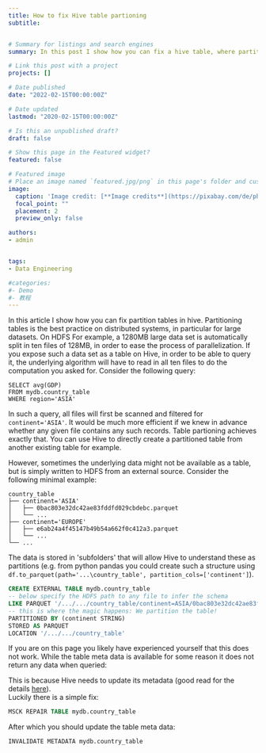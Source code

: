 ```yaml
---
title: How to fix Hive table partioning
subtitle: 


# Summary for listings and search engines
summary: In this post I show how you can fix a hive table, where partitioned data is not picked up correctly. 

# Link this post with a project
projects: []

# Date published
date: "2022-02-15T00:00:00Z"

# Date updated
lastmod: "2020-02-15T00:00:00Z"

# Is this an unpublished draft?
draft: false

# Show this page in the Featured widget?
featured: false

# Featured image
# Place an image named `featured.jpg/png` in this page's folder and customize its options here.
image:
  caption: 'Image credit: [**Image credits**](https://pixabay.com/de/photos/honigbienen-insekten-bienenstock-337695/)'
  focal_point: ""
  placement: 2
  preview_only: false

authors:
- admin


tags:
- Data Engineering

#categories:
#- Demo
#- 教程
---
```





In this article I show how you can fix partition tables in hive.
Partitioning tables is the best practice on distributed systems, in particular for large datasets.
On HDFS For example, a 1280MB large data set is automatically split in ten files of 128MB, in order to ease the process of parallelization.
If you expose such a data set as a table on Hive, in order to be able to query it, the underlying algorithm
will have to read in all ten files to do the computation you asked for. Consider the following query: 

    SELECT avg(GDP)
	FROM mydb.country_table
	WHERE region='ASIA'
	
In such a query, all files will first be scanned and filtered for `continent='ASIA'`. It would be much more efficient
if we knew in advance whether any given file contains any such records. Table partioning achieves exactly that. You can use Hive to directly create a partitioned table from another existing table for example. 

However, sometimes the underlying data might not be available as a table, but is simply written to HDFS from an external source. Consider the following minimal example:
		
	country_table
	├── continent='ASIA'
	│   ├── 0bac803e32dc42ae83fddfd029cbdebc.parquet
	│   └── ...
	├── continent='EUROPE'
	│   ├── e6ab24a4f45147b49b54a662f0c412a3.parquet
	│   └── ...
	└── ...

The data is stored in 'subfolders' that will allow Hive to understand these as partitions (e.g. from python pandas you could create such a structure using `df.to_parquet(path='...\country_table', partition_cols=['continent']`).
```sql
CREATE EXTERNAL TABLE mydb.country_table
-- below specify the HDFS path to any file to infer the schema
LIKE PARQUET '/.../.../country_table/continent=ASIA/0bac803e32dc42ae83fddfd029cbdebc.parquet'
-- this is where the magic happens: We partition the table!
PARTITIONED BY (continent STRING)
STORED AS PARQUET
LOCATION '/.../.../country_table'
```	
If you are on this page you likely have experienced yourself that this does not work. While the table meta data is available for some reason it does not return any data when queried:







This is because Hive needs to update its metadata (good read for the details [here](https://analyticshut.com/msck-repair-fixing-partitions-in-hive-table/)). 	
Luckily there is a simple fix: 

```sql
MSCK REPAIR TABLE mydb.country_table
```
After which you should update the table meta data:

    INVALIDATE METADATA mydb.country_table
	
	
	
